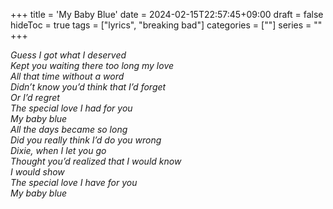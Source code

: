+++
title = 'My Baby Blue'
date = 2024-02-15T22:57:45+09:00
draft = false
hideToc = true
tags = ["lyrics", "breaking bad"]
categories = [""]
series = ""
+++

_Guess I got what I deserved_ \
_Kept you waiting there too long my love_ \
_All that time without a word_ \
_Didn’t know you’d think that I’d forget_ \
_Or I’d regret_ \
_The special love I had for you_ \
_My baby blue_ \
_All the days became so long_ \
_Did you really think I’d do you wrong_ \
_Dixie, when I let you go_ \
_Thought you’d realized that I would know_ \
_I would show_ \
_The special love I have for you_ \
_My baby blue_
